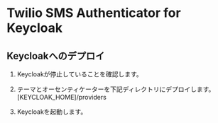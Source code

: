 Twilio SMS Authenticator for Keycloak
==================

Keycloakへのデプロイ
---------------------

1. Keycloakが停止していることを確認します。

2. テーマとオーセンティケーターを下記ディレクトリにデプロイします。
        [KEYCLOAK_HOME]/providers

3. Keycloakを起動します。
        